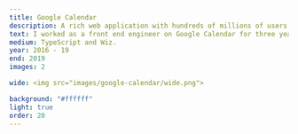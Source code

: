 ```yaml
---
title: Google Calendar
description: A rich web application with hundreds of millions of users.
text: I worked as a front end engineer on Google Calendar for three years. In 2017, we released a much lauded redesign of the UI.<br><br>I worked with Designers, Product Managers and UX Researchers as well as leading small engineering teams to develop functional and beautiful features.
medium: TypeScript and Wiz.
year: 2016 - 19
end: 2019
images: 2

wide: <img src="images/google-calendar/wide.png">

background: "#ffffff"
light: true
order: 20
---
```

